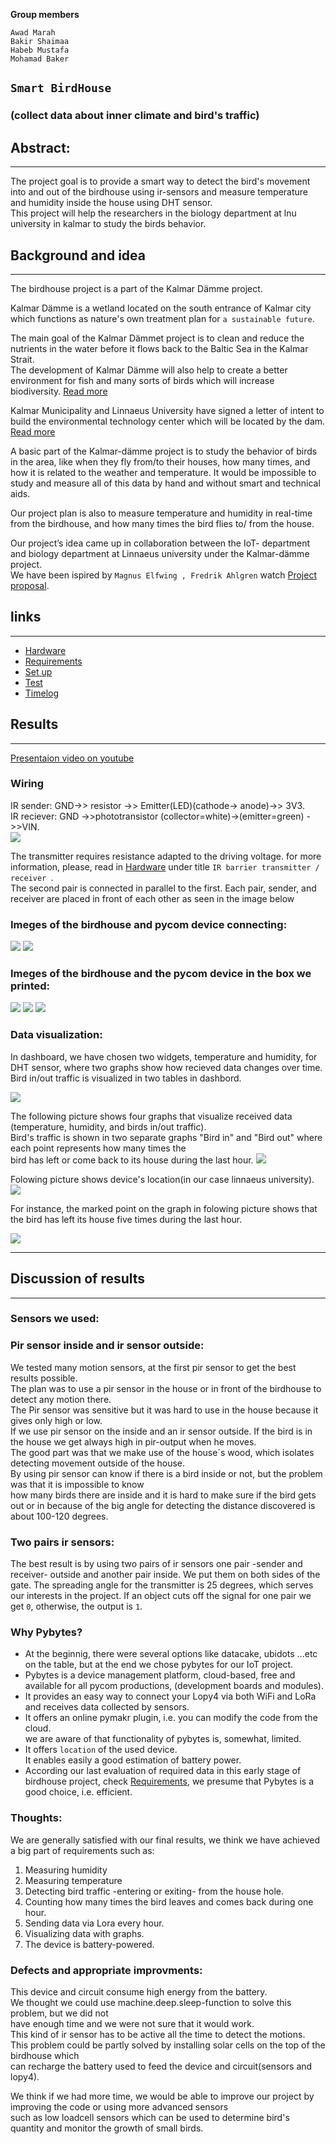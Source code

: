 **Group members**  
```
Awad Marah  
Bakir Shaimaa  
Habeb Mustafa  
Mohamad Baker  
```


## `Smart BirdHouse`  
### (collect data about inner climate and bird's traffic)

## Abstract:
-----------
The project goal is to provide a smart way to detect the bird's movement into and out of the birdhouse using ir-sensors and measure temperature and humidity inside the house using  DHT sensor.  
This project will help the researchers in the biology department at lnu university in kalmar to study the birds behavior.  

## Background and idea  
--------
The birdhouse project is a part of the Kalmar Dämme project.

Kalmar Dämme is a wetland located on the south entrance of Kalmar city which functions as nature's own treatment plan for ```a sustainable future```.  

The main goal of the Kalmar Dämmet project is to clean and reduce the nutrients in the water before it flows back to the Baltic Sea in the Kalmar Strait.  
The development of Kalmar Dämme will also help to create a better environment for fish and many sorts of birds which will increase biodiversity. [Read more](https://kalmarolandairport.se/hallbarhet/kalmar-damme/) 


Kalmar Municipality and Linnaeus University have signed a letter of intent to build the environmental technology center which will be located by the dam. 
[Read more](https://sverigesradio.se/artikel/5555465) 


A basic part of the Kalmar-dämme project is to study the behavior of birds in the area, like when they fly from/to their houses, how many times, and how it is related to the weather and temperature.
It would be impossible to study and measure all of this data by hand and without smart and technical aids.

Our project plan is also to measure temperature and humidity in real-time from the birdhouse, and how many times the bird flies to/ from the house.

Our project’s idea came up in collaboration between the IoT- department and biology department at Linnaeus university under the Kalmar-dämme project.  
We have been ispired by ```Magnus Elfwing , Fredrik Ahlgren``` watch [Project proposal](https://www.youtube.com/watch?v=zfM1ALGcsaI).



 

 

## links 
------------
* [Hardware](doc/hardware.md)
* [Requirements](doc/requirements.md)
* [Set up](doc/setup.md)
* [Test](doc/test.md)
* [Timelog](doc/timelog.md)


## Results 
-----------------
[Presentaion video on youtube](https://www.youtube.com/watch?v=x6OeRoGavVY) 

### Wiring  
IR sender: GND->> resistor ->> Emitter(LED)(cathode-> anode)->> 3V3.  
IR reciever: GND ->>phototransistor (collector=white)->(emitter=green) ->>VIN.  
![](img/IR-.png)

The transmitter requires resistance adapted to the driving voltage. for more information, please, read in [Hardware](doc/hardware.md) under title ```IR barrier transmitter / receiver ```.  
The second pair is connected in parallel to the first. Each pair, sender, and receiver  are placed in front of each other as seen in the image below

### Imeges of the birdhouse and pycom device connecting:

![](img/pro2.png) ![](img/pro4.jpg) 


### Imeges of the birdhouse and the pycom device in the box we printed:

![](img/birdbox.jpeg)
![](img/birdbox1.jpeg)
![](img/birdbox2.jpeg)
 

### Data visualization:
In dashboard, we have chosen two widgets, temperature and humidity, for DHT sensor,  where two graphs show how recieved data changes over time. Bird in/out traffic is visualized in two tables in dashbord.  

![](img/signal.png)  

The following picture shows four graphs that visualize received data (temperature, humidity, and birds in/out traffic).   
Bird's traffic is shown in two separate graphs "Bird in" and "Bird out" where each point represents how many times the   
bird has left or come back to its house during the last hour.
![](img/graph1.png)  

Folowing picture shows device's location(in our case linnaeus university).
![](img/graph.png)  

For instance, the marked point on the graph in folowing picture shows that  
the bird has left its house five times during the last hour.  

![](img/graph4.png)



  
 
----
## Discussion of results
----
### Sensors we used:
### Pir sensor inside and ir sensor outside: 
We tested many motion sensors, at the first pir sensor to get the best results possible.  
The plan was to use a pir sensor in the house or in front of the birdhouse to detect any motion there.  
The Pir sensor was sensitive but it was hard to use in the house because it gives only high or low.  
If we use pir sensor on the inside and an ir sensor outside. If the bird is in the house we get always high in pir-output when he moves.  
The good part was that we make use of the house´s wood, which isolates detecting movement outside of the house.  
By using pir sensor can know if there is a bird inside or not, but the problem was that it is impossible to know  
how many birds there are inside and it is hard to make sure if the bird gets out or in because of the big angle for detecting the distance discovered is about 100-120 degrees. 

### Two pairs ir sensors:  

The best result is by using two pairs of ir sensors one pair -sender and receiver- outside and another pair inside. We put them on both sides of the gate. The spreading angle for the transmitter is 25 degrees, which serves our interests in the project. If an object cuts off the signal for one pair we get ``0``, otherwise, the output is ``1``.


### Why Pybytes?  
- At the beginnig, there were several options like datacake, ubidots ...etc on the table, but at the end we chose pybytes for our IoT project.  
- Pybytes is a device management platform, cloud-based, free and available for all pycom productions, (development boards and modules).  
- It provides an easy way to connect your Lopy4 via both WiFi and LoRa and receives data collected by sensors.  
- It offers an online pymakr plugin, i.e. you can modify the code from the cloud.  
we are aware of that functionality of pybytes is, somewhat, limited.  
- It offers ```location``` of the used device.  
It enables easily a good estimation of battery power.  
- According our last evaluation of required data in this early stage of birdhouse project, check
[Requirements](doc/requirements.md), we presume that Pybytes is a good choice, i.e. efficient.  


###  Thoughts:
We are generally satisfied with our final results, we think we have achieved a big part of requirements such as: 

1. Measuring humidity 
2. Measuring temperature 
3. Detecting bird traffic -entering or exiting- from the house hole. 
4. Counting how many times the bird leaves and comes back during one hour.
5. Sending data via Lora every hour. 
6. Visualizing data with graphs.
7. The device is battery-powered. 
 


  
### Defects and appropriate improvments:
This device and circuit consume high energy from the battery.  
We thought we could use machine.deep.sleep-function to solve this problem, but we did not  
have enough time and we were not sure that it would work.  
This kind of ir sensor has to be active all the time to detect the motions.  
This problem could be partly solved by installing solar cells on the top of the birdhouse which  
can recharge the battery used to feed the device and circuit(sensors and lopy4).

We think if we had more time, we would be able to improve our project by improving the code or using more advanced sensors  
such as low loadcell sensors which can be used to determine bird's quantity and monitor the growth of small birds.
 


